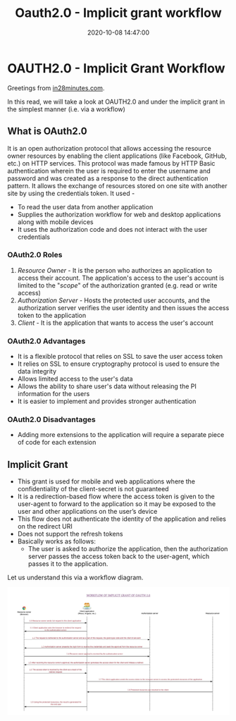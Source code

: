 ﻿---
layout:  post
title: Oauth2.0 - Implicit grant workflow
date:    2020-10-08 14:47:00
summary:  Let us understand the Oauth2.0 implicit grant workflow
categories:  SpringBootMicroservices
permalink:  /oauth2-implicit-grant-flowchart
image: /images/rest-api-category.png
---

# OAUTH2.0 - Implicit Grant Workflow

Greetings from [in28minutes.com](https://courses.in28minutes.com/).

In this read, we will take a look at OAUTH2.0 and under the implicit grant in the simplest manner (i.e. via a workflow)

## What is OAuth2.0
It is an open authorization protocol that allows accessing the resource owner resources by enabling the client applications (like Facebook, GitHub, etc.) on HTTP services. This protocol was made famous by HTTP Basic authentication wherein the user is required to enter the username and password and was created as a response to the direct authentication pattern. It allows the exchange of resources stored on one site with another site by using the credentials token. It used - 

 - To read the user data from another application
 - Supplies the authorization workflow for web and desktop applications along with mobile devices
 - It uses the authorization code and does not interact with the user credentials

### OAuth2.0 Roles

 1. *Resource Owner* - It is the person who authorizes an application to access their account. The application's access to the user's account is limited to the "*scope*" of the authorization granted (e.g. read or  write access)
 2. *Authorization Server* - Hosts the protected user accounts, and the authorization server verifies the user identity and then issues the access token to the application
 3. *Client* - It is the application that wants to access the user's account

### OAuth2.0 Advantages

 - It is a flexible protocol that relies on SSL to save the user access token
 - It relies on SSL to ensure cryptography protocol is used to ensure the data integrity
 - Allows limited access to the user's data
 - Allows the ability to share user's data without releasing the PI information for the users
 - It is easier to implement and provides stronger authentication

### OAuth2.0 Disadvantages

 - Adding more extensions to the application will require a separate piece of code for each extension

## Implicit Grant

 - This grant is used for mobile and web applications where the confidentiality of the client-secret is not guaranteed
 - It is a redirection-based flow where the access token is given to the user-agent to forward to the application so it may be exposed to the user and other applications on the user’s device
 - This flow does not authenticate the identity of the application and relies on the redirect URI
 - Does not support the refresh tokens
 - Basically works as follows: 
	 - The user is asked to authorize the application, then the authorization server passes the access token back to the user-agent, which passes it to the application.

Let us understand this via a workflow diagram.

![](/images/oauth2-markdowns/implicit-grant-flowchart.jpeg)

